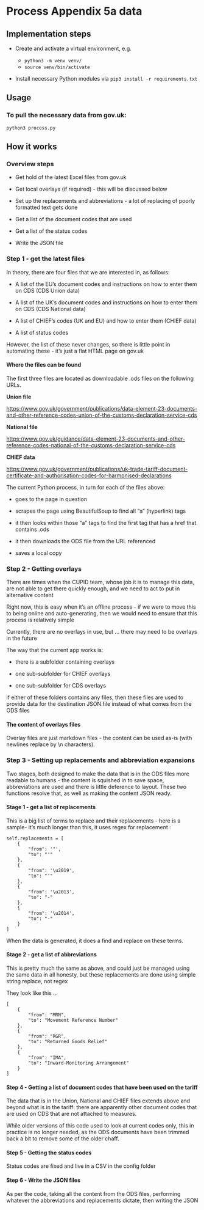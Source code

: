 # Process Appendix 5a data

## Implementation steps

- Create and activate a virtual environment, e.g.

  - `python3 -m venv venv/`
  - `source venv/bin/activate`

- Install necessary Python modules via `pip3 install -r requirements.txt`

## Usage

### To pull the necessary data from gov.uk:
`python3 process.py`

## How it works

### Overview steps

- Get hold of the latest Excel files from gov.uk

- Get local overlays (if required) - this will be discussed below

- Set up the replacements and abbreviations - a lot of replacing of poorly formatted text gets done

- Get a list of the document codes that are used

- Get a list of the status codes

- Write the JSON file

### Step 1  - get the latest files

In theory, there are four files that we are interested in, as follows:

- A list of the EU’s document codes and instructions on how to enter them on CDS (CDS Union data)

- A list of the UK’s document codes and instructions on how to enter them on CDS (CDS National data)

- A list of CHIEF’s codes (UK and EU) and how to enter them (CHIEF data)

- A list of status codes

However, the list of these never changes, so there is little point in automating these - it’s just a flat HTML page on gov.uk

#### Where the files can be found

The first three files are located as downloadable .ods files on the following URLs.

**Union file**

https://www.gov.uk/government/publications/data-element-23-documents-and-other-reference-codes-union-of-the-customs-declaration-service-cds

**National file**

https://www.gov.uk/guidance/data-element-23-documents-and-other-reference-codes-national-of-the-customs-declaration-service-cds

**CHIEF data**

https://www.gov.uk/government/publications/uk-trade-tariff-document-certificate-and-authorisation-codes-for-harmonised-declarations

The current Python process, in turn for each of the files above:

- goes to the page in question

- scrapes the page using BeautifulSoup to find all “a” (hyperlink) tags

- it then looks within those “a” tags to find the first tag that has a href that contains .ods

- it then downloads the ODS file from the URL referenced

- saves a local copy

### Step 2 - Getting overlays

There are times when the CUPID team, whose job it is to manage this data, are not able to get there quickly enough, and we need to act to put in alternative content

Right now, this is easy when it’s an offline process - if we were to move this to being online and auto-generating, then we would need to ensure that this process is relatively simple

Currently, there are no overlays in use, but … there may need to be overlays in the future

The way that the current app works is:

- there is a subfolder containing overlays

- one sub-subfolder for CHIEF overlays

- one sub-subfolder for CDS overlays

if either of these folders contains any files, then these files are used to provide data for the destination JSON file instead of what comes from the ODS files

#### The content of overlays files

Overlay files are just markdown files - the content can be used as-is (with newlines replace by \n characters).

### Step 3 - Setting up replacements and abbreviation expansions

Two stages, both designed to make the data that is in the ODS files more readable to humans - the content is squished in to save space, abbreviations are used and there is little deference to layout. These two functions resolve that, as well as making the content JSON ready.

#### Stage 1 - get a list of replacements

This is a big list of terms to replace and their replacements - here is a sample- it’s much longer than this, it uses regex for replacement :

```
self.replacements = [
    {
        "from": '"',
        "to": "'"
    },
    {
        "from": '\u2019',
        "to": "'"
    },
    {
        "from": '\u2013',
        "to": "-"
    },
    {
        "from": '\u2014',
        "to": "-"
    }
]
```

When the data is generated, it does a find and replace on these terms.

#### Stage 2 - get a list of abbreviations

This is pretty much the same as above, and could just be managed using the same data in all honesty, but these replacements are done using simple string replace, not regex

They look like this …

```
[
    {
        "from": "MRN",
        "to": "Movement Reference Number"
    },
    {
        "from": "RGR",
        "to": "Returned Goods Relief"
    },
    {
        "from": "IMA",
        "to": "Inward-Monitoring Arrangement"
    }
]
```

#### Step 4 - Getting a list of document codes that have been used on the tariff

The data that is in the Union, National and CHIEF files extends above and beyond what is in the tariff: there are apparently other document codes that are used on CDS that are not attached to measures.

While older versions of this code used to look at current codes only, this in practice is no longer needed, as the ODS documents have been trimmed back a bit to remove some of the older chaff.

#### Step 5 - Getting the status codes

Status codes are fixed and live in a CSV in the config folder

#### Step 6 - Write the JSON files

As per the code, taking all the content from the ODS files, performing whatever the abbreviations and replacements dictate, then writing the JSON

